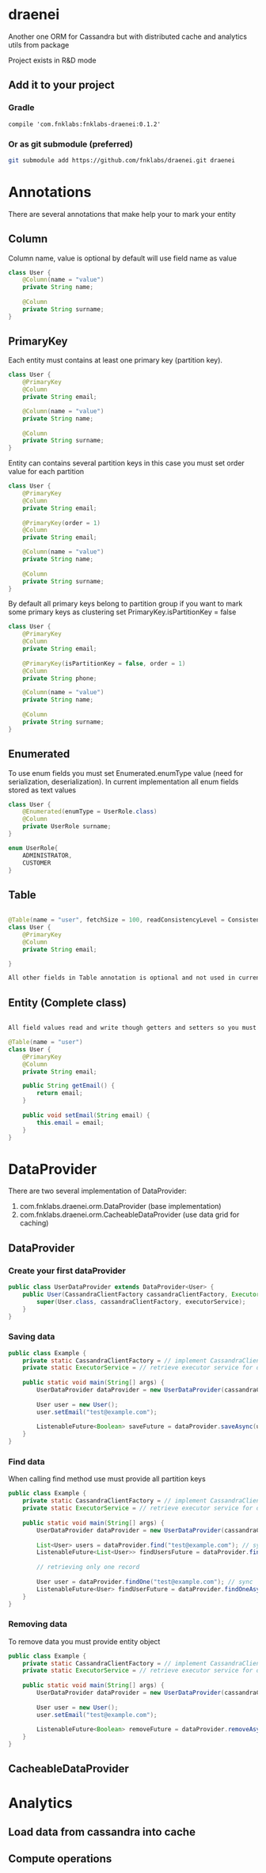 # draenei
Another one ORM for Cassandra but with distributed cache and analytics utils from package

Project exists in R&D mode

## Add it to your project 

### Gradle 

```
compile 'com.fnklabs:fnklabs-draenei:0.1.2'
```

### Or as git submodule (preferred)

```bash
git submodule add https://github.com/fnklabs/draenei.git draenei
```

# Annotations
There are several annotations that make help your to mark your entity 

## Column

Column name, value is optional by default will use field name as value

```java
class User {
    @Column(name = "value")
    private String name;
    
    @Column
    private String surname;
}
```

## PrimaryKey

Each entity must contains at least one primary key (partition key).

```java
class User {
    @PrimaryKey
    @Column
    private String email;

    @Column(name = "value")
    private String name;
    
    @Column
    private String surname;
}
```

Entity can contains several partition keys in this case you must set order value for each partition
 
```java
class User {
    @PrimaryKey
    @Column
    private String email;
    
    @PrimaryKey(order = 1)
    @Column
    private String email;

    @Column(name = "value")
    private String name;
    
    @Column
    private String surname;
}
```

By default all primary keys belong to partition group if you want to mark some primary keys as clustering set PrimaryKey.isPartitionKey = false

```java
class User {
    @PrimaryKey
    @Column
    private String email;
    
    @PrimaryKey(isPartitionKey = false, order = 1)
    @Column
    private String phone;

    @Column(name = "value")
    private String name;
    
    @Column
    private String surname;
}
```

## Enumerated

To use enum fields you must set Enumerated.enumType value (need for serialization, deserialization). In current implementation all enum fields stored as text values

```java
class User {
    @Enumerated(enumType = UserRole.class)
    @Column
    private UserRole surname;
}

enum UserRole{
    ADMINISTRATOR,
    CUSTOMER
}
```

## Table

```java

@Table(name = "user", fetchSize = 100, readConsistencyLevel = ConsistencyLevel.QUORUM, writeConsistencyLevel = ConsistencyLevel.QUORUM)
class User {
    @PrimaryKey
    @Column
    private String email;

}

All other fields in Table annotation is optional and not used in current implementation

``` 

## Entity (Complete class)

```java

All field values read and write though getters and setters so you must define them

@Table(name = "user")
class User {
    @PrimaryKey
    @Column
    private String email;

    public String getEmail() {
        return email;
    }
    
    public void setEmail(String email) {
        this.email = email;
    }
}

``` 


# DataProvider

There are two several implementation of DataProvider:
1. com.fnklabs.draenei.orm.DataProvider (base implementation)
2. com.fnklabs.draenei.orm.CacheableDataProvider (use data grid for caching)

## DataProvider

### Create your first dataProvider

```java
public class UserDataProvider extends DataProvider<User> {
    public User(CassandraClientFactory cassandraClientFactory, ExecutorService executorService) {
        super(User.class, cassandraClientFactory, executorService);
    }
}
```

### Saving data

```java
public class Example {
    private static CassandraClientFactory = // implement CassandraClientFactory;
    private static ExecutorService = // retrieve executor service for data provider;
    
    public static void main(String[] args) {
        UserDataProvider dataProvider = new UserDataProvider(cassandraClientFactory, executorService);
        
        User user = new User();
        user.setEmail("test@example.com");
        
        ListenableFuture<Boolean> saveFuture = dataProvider.saveAsync(user);
    }
}
```

### Find data

When calling find method use must provide all partition keys

```java
public class Example {
    private static CassandraClientFactory = // implement CassandraClientFactory;
    private static ExecutorService = // retrieve executor service for data provider;
    
    public static void main(String[] args) {
        UserDataProvider dataProvider = new UserDataProvider(cassandraClientFactory, executorService);
        
        List<User> users = dataProvider.find("test@example.com"); // sync
        ListenableFuture<List<User>> findUsersFuture = dataProvider.findAsync("test@example.com"); // async
        
        // retrieving only one record
        
        User user = dataProvider.findOne("test@example.com"); // sync
        ListenableFuture<User> findUserFuture = dataProvider.findOneAsync("test@example.com"); // async
    }
}
```

### Removing data

To remove data you must provide entity object

```java
public class Example {
    private static CassandraClientFactory = // implement CassandraClientFactory;
    private static ExecutorService = // retrieve executor service for data provider;
    
    public static void main(String[] args) {
        UserDataProvider dataProvider = new UserDataProvider(cassandraClientFactory, executorService);
        
        User user = new User();
        user.setEmail("test@example.com");
        
        ListenableFuture<Boolean> removeFuture = dataProvider.removeAsync(user);
    }
}
```


## CacheableDataProvider
# Analytics
## Load data from cassandra into cache
## Compute operations